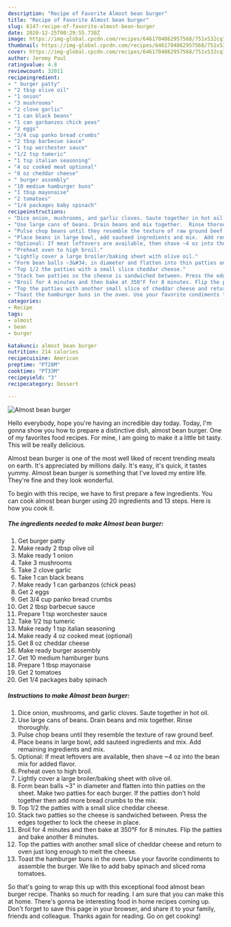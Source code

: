 ```yaml
---
description: "Recipe of Favorite Almost bean burger"
title: "Recipe of Favorite Almost bean burger"
slug: 6147-recipe-of-favorite-almost-bean-burger
date: 2020-12-25T00:29:55.730Z
image: https://img-global.cpcdn.com/recipes/6461704862957568/751x532cq70/almost-bean-burger-recipe-main-photo.jpg
thumbnail: https://img-global.cpcdn.com/recipes/6461704862957568/751x532cq70/almost-bean-burger-recipe-main-photo.jpg
cover: https://img-global.cpcdn.com/recipes/6461704862957568/751x532cq70/almost-bean-burger-recipe-main-photo.jpg
author: Jeremy Paul
ratingvalue: 4.8
reviewcount: 32011
recipeingredient:
- " burger patty"
- "2 tbsp olive oil"
- "1 onion"
- "3 mushrooms"
- "2 clove garlic"
- "1 can black beans"
- "1 can garbanzos chick peas"
- "2 eggs"
- "3/4 cup panko bread crumbs"
- "2 tbsp barbecue sauce"
- "1 tsp worchester sauce"
- "1/2 tsp tumeric"
- "1 tsp italian seasoning"
- "4 oz cooked meat optional"
- "8 oz cheddar cheese"
- " burger assembly"
- "10 medium hamburger buns"
- "1 tbsp mayonaise"
- "2 tomatoes"
- "1/4 packages baby spinach"
recipeinstructions:
- "Dice onion, mushrooms, and garlic cloves. Saute together in hot oil."
- "Use large cans of beans. Drain beans and mix together.  Rinse thoroughly."
- "Pulse chop beans until they resemble the texture of raw ground beef."
- "Place beans in large bowl, add sauteed ingredients and mix.  Add remaining ingredients and mix."
- "Optional: If meat leftovers are available, then shave ~4 oz into the bean mix for added flavor."
- "Preheat oven to high broil."
- "Lightly cover a large broiler/baking sheet with olive oil."
- "Form bean balls ~3&#34; in diameter and flatten into thin patties on the sheet. Make two patties for each burger. If the patties don&#39;t hold together then add more bread crumbs to the mix."
- "Top 1/2 the patties with a small slice cheddar cheese."
- "Stack two patties so the cheese is sandwiched between. Press the edges together to lock the cheese in place."
- "Broil for 4 minutes and then bake at 350°F for 8 minutes. Flip the patties and bake another 8 minutes."
- "Top the patties with another small slice of cheddar cheese and return to oven just long enough to melt the cheese."
- "Toast the hamburger buns in the oven. Use your favorite condiments to assemble the burger. We like to add baby spinach and sliced roma tomatoes."
categories:
- Recipe
tags:
- almost
- bean
- burger

katakunci: almost bean burger 
nutrition: 214 calories
recipecuisine: American
preptime: "PT28M"
cooktime: "PT33M"
recipeyield: "3"
recipecategory: Dessert

---
```



![Almost bean burger](https://img-global.cpcdn.com/recipes/6461704862957568/751x532cq70/almost-bean-burger-recipe-main-photo.jpg)

Hello everybody, hope you're having an incredible day today. Today, I'm gonna show you how to prepare a distinctive dish, almost bean burger. One of my favorites food recipes. For mine, I am going to make it a little bit tasty. This will be really delicious.



Almost bean burger is one of the most well liked of recent trending meals on earth. It's appreciated by millions daily. It's easy, it's quick, it tastes yummy. Almost bean burger is something that I've loved my entire life. They're fine and they look wonderful.


To begin with this recipe, we have to first prepare a few ingredients. You can cook almost bean burger using 20 ingredients and 13 steps. Here is how you cook it.

<!--inarticleads1-->

##### The ingredients needed to make Almost bean burger:

1. Get  burger patty
1. Make ready 2 tbsp olive oil
1. Make ready 1 onion
1. Take 3 mushrooms
1. Take 2 clove garlic
1. Take 1 can black beans
1. Make ready 1 can garbanzos (chick peas)
1. Get 2 eggs
1. Get 3/4 cup panko bread crumbs
1. Get 2 tbsp barbecue sauce
1. Prepare 1 tsp worchester sauce
1. Take 1/2 tsp tumeric
1. Make ready 1 tsp italian seasoning
1. Make ready 4 oz cooked meat (optional)
1. Get 8 oz cheddar cheese
1. Make ready  burger assembly
1. Get 10 medium hamburger buns
1. Prepare 1 tbsp mayonaise
1. Get 2 tomatoes
1. Get 1/4 packages baby spinach




<!--inarticleads2-->

##### Instructions to make Almost bean burger:

1. Dice onion, mushrooms, and garlic cloves. Saute together in hot oil.
1. Use large cans of beans. Drain beans and mix together.  Rinse thoroughly.
1. Pulse chop beans until they resemble the texture of raw ground beef.
1. Place beans in large bowl, add sauteed ingredients and mix.  Add remaining ingredients and mix.
1. Optional: If meat leftovers are available, then shave ~4 oz into the bean mix for added flavor.
1. Preheat oven to high broil.
1. Lightly cover a large broiler/baking sheet with olive oil.
1. Form bean balls ~3&#34; in diameter and flatten into thin patties on the sheet. Make two patties for each burger. If the patties don&#39;t hold together then add more bread crumbs to the mix.
1. Top 1/2 the patties with a small slice cheddar cheese.
1. Stack two patties so the cheese is sandwiched between. Press the edges together to lock the cheese in place.
1. Broil for 4 minutes and then bake at 350°F for 8 minutes. Flip the patties and bake another 8 minutes.
1. Top the patties with another small slice of cheddar cheese and return to oven just long enough to melt the cheese.
1. Toast the hamburger buns in the oven. Use your favorite condiments to assemble the burger. We like to add baby spinach and sliced roma tomatoes.




So that's going to wrap this up with this exceptional food almost bean burger recipe. Thanks so much for reading. I am sure that you can make this at home. There's gonna be interesting food in home recipes coming up. Don't forget to save this page in your browser, and share it to your family, friends and colleague. Thanks again for reading. Go on get cooking!
